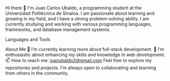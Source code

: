 Hi there 👋
I'm Juan Carlos Ubaldo, a programming student at the Universidad Politécnica de Sinaloa. I am passionate about learning and growing in my field, and I have a strong problem-solving ability. I am currently studying and working with various programming languages, frameworks, and database management systems.

Languages and Tools

About Me
🌱 I’m currently learning more about full-stack development.
🔭 I’m enthusiastic about enhancing my skills and knowledge in web development.
📫 How to reach me: juanubaldo2@gmail.com
Feel free to explore my repositories and projects. I'm always open to collaborating and learning from others in the community.

<!--
**JCUSDeveloper/JCUSDeveloper** is a ✨ _special_ ✨ repository because its `README.md` (this file) appears on your GitHub profile.

Here are some ideas to get you started:

- 🔭 I’m currently working on ...
- 🌱 I’m currently learning ...
- 👯 I’m looking to collaborate on ...
- 🤔 I’m looking for help with ...
- 💬 Ask me about ...
- 📫 How to reach me: ...
- 😄 Pronouns: ...
- ⚡ Fun fact: ...
-->
